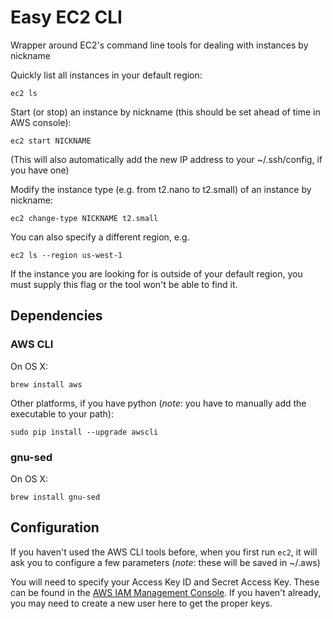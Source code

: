 # Easy EC2 CLI

Wrapper around EC2's command line tools for dealing with instances by nickname

Quickly list all instances in your default region:

	ec2 ls

Start (or stop) an instance by nickname (this should be set ahead of time in AWS
console):

	ec2 start NICKNAME

(This will also automatically add the new IP address to your ~/.ssh/config, if
you have one)

Modify the instance type (e.g. from t2.nano to t2.small) of an instance by
nickname:

	ec2 change-type NICKNAME t2.small


You can also specify a different region, e.g.

	ec2 ls --region us-west-1

If the instance you are looking for is outside of your default region, you must
supply this flag or the tool won't be able to find it.

## Dependencies

### AWS CLI 

On OS X: 

	brew install aws

Other platforms, if you have python (*note*: you have to manually add the
executable to your path):

	sudo pip install --upgrade awscli

### gnu-sed

On OS X:

	brew install gnu-sed

## Configuration

If you haven't used the AWS CLI tools before, when you first run `ec2`, it will
ask you to configure a few parameters (*note*: these will be saved in ~/.aws)

You will need to specify your Access Key ID and Secret Access Key. These can be
found in the [AWS IAM Management
Console](https://console.aws.amazon.com/iam/home?#/home). If you haven't
already, you may need to create a new user here to get the proper keys.
